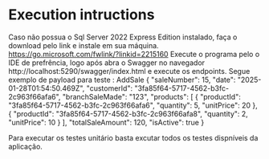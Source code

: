 # Execution intructions
Caso não possua o Sql Server 2022 Express Edition instalado, faça o download pelo link e instale em sua máquina. https://go.microsoft.com/fwlink/?linkid=2215160
Execute o programa pelo o IDE de prefrência, logo após abra o Swagger no navegador http://localhost:5290/swagger/index.html e execute os endpoints.
Segue exemplo de payload para teste :
AddSale
{
  "saleNumber": 15,
  "date": "2025-01-28T01:54:50.469Z",
  "customerId": "3fa85f64-5717-4562-b3fc-2c963f66afa6",
  "branchSaleMade": "123",
  "products": [
    {
      "productId": "3fa85f64-5717-4562-b3fc-2c963f66afa6",
      "quantity": 5,
      "unitPrice": 20
    },
    {
      "productId": "3fa85f64-5717-4562-b3fc-2c963f66afa8",
      "quantity": 2,
      "unitPrice": 10
    }
  ],
  "totalSaleAmount": 120,
  "isActive": true
}

Para executar os testes unitário basta excutar todos os testes dispníveis da aplicação.